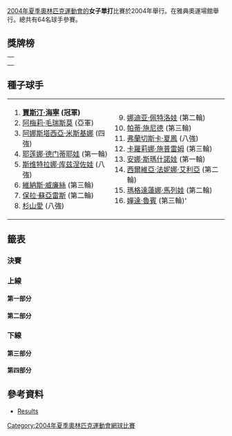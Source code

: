 [2004年夏季奧林匹克運動會的](https://zh.wikipedia.org/wiki/2004年夏季奧林匹克運動會 "wikilink")**女子單打**比賽於2004年舉行。在雅典奧運場館舉行。總共有64名球手參賽。

## 獎牌榜

<table>
<tbody>
<tr class="odd">
<td></td>
</tr>
<tr class="even">
<td></td>
</tr>
<tr class="odd">
<td></td>
</tr>
</tbody>
</table>

## 種子球手

<table>
<tbody>
<tr class="odd">
<td><ol>
<li> <strong><a href="https://zh.wikipedia.org/wiki/賈斯汀·海寧" title="wikilink">賈斯汀·海寧</a> (冠軍)</strong></li>
<li> <a href="../Page/阿梅莉·毛瑞斯莫.md" title="wikilink">阿梅莉·毛瑞斯莫</a> (亞軍)</li>
<li> <a href="../Page/阿娜斯塔西亞·米斯基娜.md" title="wikilink">阿娜斯塔西亞·米斯基娜</a> (四強)</li>
<li> <a href="../Page/耶莲娜·德门蒂耶娃.md" title="wikilink">耶莲娜·德门蒂耶娃</a> (第一輪)</li>
<li> <a href="../Page/斯维特拉娜·库兹涅佐娃.md" title="wikilink">斯维特拉娜·库兹涅佐娃</a> (八強)</li>
<li> <a href="https://zh.wikipedia.org/wiki/維納斯·威廉絲" title="wikilink">維納斯·威廉絲</a> (第三輪)</li>
<li> <a href="../Page/保拉·蘇亞雷斯.md" title="wikilink">保拉·蘇亞雷斯</a> (第二輪)</li>
<li> <a href="../Page/杉山愛.md" title="wikilink">杉山愛</a> (八強)</li>
</ol></td>
<td><ol start="9">
<li> <a href="../Page/娜迪亚·佩特洛娃.md" title="wikilink">娜迪亚·佩特洛娃</a> (第二輪)</li>
<li> <a href="https://zh.wikipedia.org/wiki/帕蒂·施尼德" title="wikilink">帕蒂·施尼德</a> (第三輪)</li>
<li> <a href="https://zh.wikipedia.org/wiki/弗蘭切斯卡·夏鳳" title="wikilink">弗蘭切斯卡·夏鳳</a> (八強)</li>
<li> <a href="../Page/卡羅莉娜·施普雷姆.md" title="wikilink">卡羅莉娜·施普雷姆</a> (第三輪)</li>
<li> <a href="https://zh.wikipedia.org/wiki/安娜·斯瑪什諾娃" title="wikilink">安娜·斯瑪什諾娃</a> (第一輪)</li>
<li> <a href="../Page/西爾維亞·法妮娜·艾利亞.md" title="wikilink">西爾維亞·法妮娜·艾利亞</a> (第二輪)</li>
<li> <a href="../Page/瑪格達蓮娜·馬列娃.md" title="wikilink">瑪格達蓮娜·馬列娃</a> (第二輪)</li>
<li> <a href="../Page/嬋達·魯賓.md" title="wikilink">嬋達·魯賓</a> (第三輪)'</li>
</ol></td>
</tr>
</tbody>
</table>

## 籤表

### 決賽

### 上線

#### 第一部分

#### 第二部分

### 下線

#### 第三部分

#### 第四部分

## 參考資料

  - [Results](http://www.itftennis.com/olympics/drawsheets/printabledrawsheet.asp?event=1100058334)

[Category:2004年夏季奧林匹克運動會網球比賽](https://zh.wikipedia.org/wiki/Category:2004年夏季奧林匹克運動會網球比賽 "wikilink")